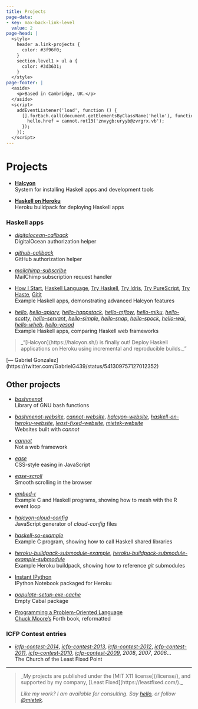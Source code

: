```yaml
---
title: Projects
page-data:
- key: max-back-link-level
  value: 2
page-head: |
  <style>
    header a.link-projects {
      color: #3f96f0;
    }
    section.level1 > ul a {
      color: #3d3631;
    }
  </style>
page-footer: |
  <aside>
    <p>Based in Cambridge, UK.</p>
  </aside>
  <script>
    addEventListener('load', function () {
      [].forEach.call(document.getElementsByClassName('hello'), function (hello) {
        hello.href = cannot.rot13('znvygb:uryyb@zvrgrx.vb');
      });
    });
  </script>
---
```



Projects
========


- [**Halcyon**](https://halcyon.sh/)\
  System for installing Haskell apps and development tools

- [**Haskell on Heroku**](https://haskellonheroku.com/)\
  Heroku buildpack for deploying Haskell apps


### Haskell apps

- [_digitalocean-callback_](https://github.com/mietek/digitalocean-callback)\
  DigitalOcean authorization helper

- [_github-callback_](https://github.com/mietek/github-callback)\
  GitHub authorization helper

- [_mailchimp-subscribe_](https://github.com/mietek/mailchimp-subscribe)\
  MailChimp subscription request handler

- [How I Start](https://github.com/mietek/howistart), [Haskell Language](https://github.com/mietek/hl), [Try Haskell](https://github.com/mietek/tryhaskell), [Try Idris](https://github.com/mietek/tryidris), [Try PureScript](https://github.com/mietek/trypurescript), [Try Haste](https://github.com/mietek/tryhaste), [Gitit](https://github.com/mietek/gitit)\
  Example Haskell apps, demonstrating advanced Halcyon features

- [_hello_](https://github.com/mietek/hello), [_hello-apiary_](https://github.com/mietek/hello-apiary), [_hello-happstack_](https://github.com/mietek/hello-happstack), [_hello-mflow_](https://github.com/mietek/hello-mflow), [_hello-miku_](https://github.com/mietek/hello-miku), [_hello-scotty_](https://github.com/mietek/hello-scotty), [_hello-servant_](https://github.com/mietek/hello-scotty), [_hello-simple_](https://github.com/mietek/hello-simple), [_hello-snap_](https://github.com/mietek/hello-happstack), [_hello-spock_](https://github.com/mietek/hello-spock), [_hello-wai_](https://github.com/mietek/hello-wai), [_hello-wheb_](https://github.com/mietek/hello-wheb), [_hello-yesod_](https://github.com/mietek/hello-yesod)\
  Example Haskell apps, comparing Haskell web frameworks


<aside>
<a class="micro face gabriel-gonzales" href="https://twitter.com/GabrielG439/status/541309757127012352"></a>
<blockquote>_“[Halcyon](https://halcyon.sh/) is finally out! Deploy Haskell applications on Heroku using incremental and reproducible builds._”</blockquote>
<p>[— Gabriel Gonzalez](https://twitter.com/GabrielG439/status/541309757127012352)</p>
</aside>


Other projects
--------------

- [_bashmenot_](https://bashmenot.mietek.io/)\
  Library of GNU bash functions
  
- [_bashmenot-website_](https://github.com/mietek/bashmenot-website), [_cannot-website_](https://github.com/mietek/cannot-website), [_halcyon-website_](https://github.com/mietek/halcyon-website), [_haskell-on-heroku-website_](https://github.com/mietek/haskell-on-heroku-website), [_least-fixed-website_](https://github.com/mietek/least-fixed-website), [_mietek-website_](https://github.com/mietek/mietek-website)\
  Websites built with _cannot_

- [_cannot_](https://cannot.mietek.io/)\
  Not a web framework

- [_ease_](https://github.com/mietek/ease)\
  CSS-style easing in JavaScript

- [_ease-scroll_](https://github.com/mietek/ease-scroll)\
  Smooth scrolling in the browser

- [_embed-r_](https://github.com/mietek/embed-r)\
  Example C and Haskell programs, showing how to mesh with the R event loop

- [_halcyon-cloud-config_](https://github.com/mietek/halcyon-cloud-config)\
  JavaScript generator of _cloud-config_ files

- [_haskell-so-example_](https://github.com/mietek/haskell-so-example)\
  Example C program, showing how to call Haskell shared libraries

- [_heroku-buildpack-submodule-example_](https://github.com/mietek/heroku-buildpack-submodule-example), [_heroku-buildpack-submodule-example-submodule_](https://github.com/mietek/heroku-buildpack-submodule-example-submodule)\
  Example Heroku buildpack, showing how to reference _git_ submodules

- [Instant IPython](https://github.com/mietek/instant-ipython)\
  IPython Notebook packaged for Heroku

- [_populate-setup-exe-cache_](https://github.com/mietek/populate-setup-exe-cache)\
  Empty Cabal package

- [Programming a Problem-Oriented Language](https://github.com/mietek/programming-a-problem-oriented-language)\
  [Chuck Moore’s](http://colorforth.com/) Forth book, reformatted


### ICFP Contest entries

- [_icfp-contest-2014_](https://github.com/mietek/icfp-contest-2014), [_icfp-contest-2013_](https://github.com/mietek/icfp-contest-2013), [_icfp-contest-2012_](https://github.com/mietek/icfp-contest-2012), [_icfp-contest-2011_](https://github.com/mietek/icfp-contest-2011), [_icfp-contest-2010_](https://github.com/mietek/icfp-contest-2010), [_icfp-contest-2009_](https://github.com/mietek/icfp-contest-2009), _2008_, _2007_, _2006_…\
  The Church of the Least Fixed Point


---

<div class="aside-like">
<a class="face mietek" href="https://mietek.io/"></a>
<blockquote>_My projects are published under the [MIT X11 license](/license/), and supported by my company, [Least Fixed](https://leastfixed.com/)._

_Like my work?  I am available for consulting.  Say <a class="hello" href="">hello</a>, or follow <a href="https://twitter.com/mietek">@mietek</a>._
</blockquote>
</div>
